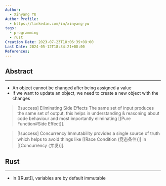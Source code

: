 ```yaml
---
Author:
  - Xinyang YU
Author Profile:
  - https://linkedin.com/in/xinyang-yu
tags:
  - programming
  - rust
Creation Date: 2023-07-23T18:06:39+08:00
Last Date: 2024-05-12T18:34:21+08:00
References: 
---
```

## Abstract
---
- An object cannot be changed after being assigned a value
- If we want to update an object, we need to create a new object with the changes

>[!success] Eliminating Side Effects
> The same set of input produces the same set of output, this helps in understanding & reasoning about code behaviour and most importantly eliminating [[Pure Function#Side Effect]].

>[!success] Concurrency
> Immutability provides a single source of truth which helps to avoid things like [[Race Condition (竞态条件)]] in [[Concurrency (并发)]].


## Rust
---
- In [[Rust]], variables are by default immutable